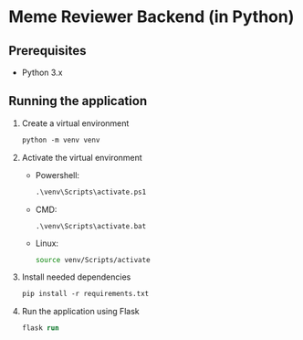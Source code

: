 # Meme Reviewer Backend (in Python)

## Prerequisites

* Python 3.x

## Running the application

1. Create a virtual environment
    
    ```ps
    python -m venv venv
    ```

2. Activate the virtual environment

    * Powershell:

        ```ps
        .\venv\Scripts\activate.ps1
        ```

    * CMD:

        ```batch
        .\venv\Scripts\activate.bat
        ```
    
    * Linux:

        ```sh
        source venv/Scripts/activate
        ```

3. Install needed dependencies

    ```ps
    pip install -r requirements.txt
    ```

4. Run the application using Flask

    ```ps
    flask run
    ```